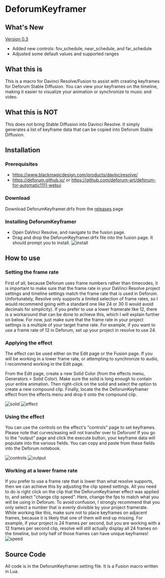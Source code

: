 # DeforumKeyframer

## What's New
[Version 0.3](https://github.com/Zarxrax/DeforumKeyframer/releases/tag/v0.3)
- Added new controls: fov_schedule, near_schedule, and far_schedule
- Adjusted some default values and supported ranges

## What this is
This is a macro for Davinci Resolve/Fusion to assist with creating keyframes for Deforum Stable Diffusion. You can view your keyframes on the timeline, making it easier to visualize your animation or synchronize to music and video.

## What this is NOT
This does not bring Stable Diffusion into Davinci Resolve. It simply generates a list of keyframe data that can be copied into Deforum Stable Diffusion.

## Installation
### Prerequisites
- https://www.blackmagicdesign.com/products/davinciresolve/
- https://deforum.github.io/ or https://github.com/deforum-art/deforum-for-automatic1111-webui

### Download
Download DeforumKeyframer.drfx from the [releases](https://github.com/Zarxrax/DeforumKeyframer/releases) page

### Installing DeforumKeyframer
- Open DaVinci Resolve, and navigate to the fusion page. 
- Drag and drop the DeforumKeyframer.drfx file into the fusion page. It should prompt you to install. 
![install](images/Install.jpg)

## How to use
### Setting the frame rate
First of all, because Deforum uses frame numbers rather than timecodes, it is important to make sure that the frame rate in your DaVinci Resolve project settings and timeline settings match the frame rate that is used in Deforum. Unfortunately, Resolve only supports a limited selection of frame rates, so I would recommend going with a standard one like 24 or 30 (I would avoid decimals for simplicity). If you prefer to use a lower framerate like 12, there is a workaround that can be done to achieve this, which I will explain further on below. For now, just make sure that the frame rate in your project settings is a multiple of your target frame rate. For example, if you want to use a frame rate of 12 in Deforum, set up your project in resolve to use 24.

### Applying the effect
The effect can be used either on the Edit page or the Fusion page. If you will be working in a lower frame rate, or attempting to synchronize to audio, I recommend working in the Edit page.

From the Edit page, create a new Solid Color (from the effects menu, Generators > Solid Color). Make sure the solid is long enough to contain your entire animation. Then right-click on the solid and select the option to create a new compound clip. Finally, locate the the DeforumKeyframer effect from the effects menu and drop it onto the compound clip.

![solid](images/NewSolid.jpg)
![effect](images/DeforumEffect.jpg)

### Using the effect
You can use the controls on the effect's "controls" page to set keyframes. Please note that curves/easing will not transfer over to Deforum!
If you go to the "output" page and click the execute button, your keyframe data will populate into the various fields. You can copy and paste from these fields into the Deforum notebook.

![controls](images/Controls.jpg) ![output](images/Output.jpg)

### Working at a lower frame rate
If you prefer to use a frame rate that is lower than what resolve supports, then we can achieve this by adjusting the clip speed settings.
All you need to do is right click on the clip that the DeforumKeyframer effect was applied to, and select "change clip speed". Here, change the fps to match what you will be using in Deforum. To avoid confusion, I strongly recommend that you only select a number that is evenly divisible by your project framerate.
While working like this, make sure not to place keyframes on adjacent frames, because it is likely that one of them will end up missing. For example, if your project is 24 frames per second, but you are working with a 12 frames per second clip, resolve will still actually display all 24 frames on the timeline, but only half of those frames can have unique keyframes! 
![speed](images/Speed.jpg)

## Source Code
All code is in the DeforumKeyframer.setting file. It is a Fusion macro written in Lua.
